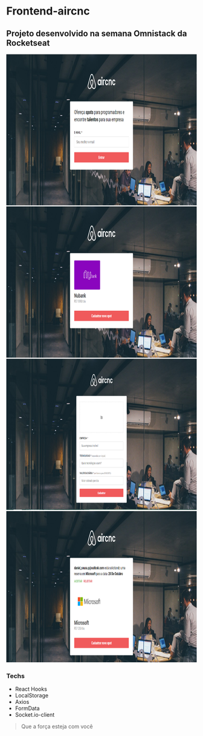 # Frontend-aircnc

## Projeto desenvolvido na semana Omnistack da Rocketseat

<img src="https://github.com/Daniels887/Frontend-aircnc/blob/master/Telas/Home.PNG" alt="Home" width="865" height="400" /> <img src="https://github.com/Daniels887/Frontend-aircnc/blob/master/Telas/List.PNG" alt="List" width="865" height="400" /> <img src="https://github.com/Daniels887/Frontend-aircnc/blob/master/Telas/New.PNG" alt="New" width="865" height="400" /> <img src="https://github.com/Daniels887/Frontend-aircnc/blob/master/Telas/Agendamento.png" alt="New" width="865" height="400" />

### Techs

- React Hooks
- LocalStorage
- Axios
- FormData
- Socket.io-client

> Que a força esteja com você
